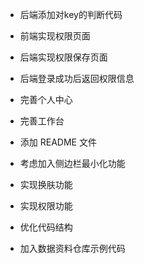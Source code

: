 - 后端添加对key的判断代码

- 前端实现权限页面

- 后端实现权限保存页面

- 后端登录成功后返回权限信息

- 完善个人中心

- 完善工作台

- 添加 README 文件

- 考虑加入侧边栏最小化功能

- 实现换肤功能

- 实现权限功能

- 优化代码结构

- 加入数据资料仓库示例代码
